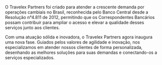 O Travelex Partners foi criado para atender a crescente demanda por operações cambiais no Brasil, reconhecida pelo Banco Central desde a Resolução n°4.811 de 2012, permitindo que os Correspondentes Bancários possam contribuir para ampliar o acesso e elevar a qualidade desses serviços junto aos clientes.

Com uma atuação sólida e inovadora, o Travelex Partners agora inaugura uma nova fase. Guiados pelos valores de agilidade e inovação, nos especializamos em atender nossos clientes de forma personalizada, desenhando as melhores soluções para suas demandas e conectando-os a serviços especializados.
